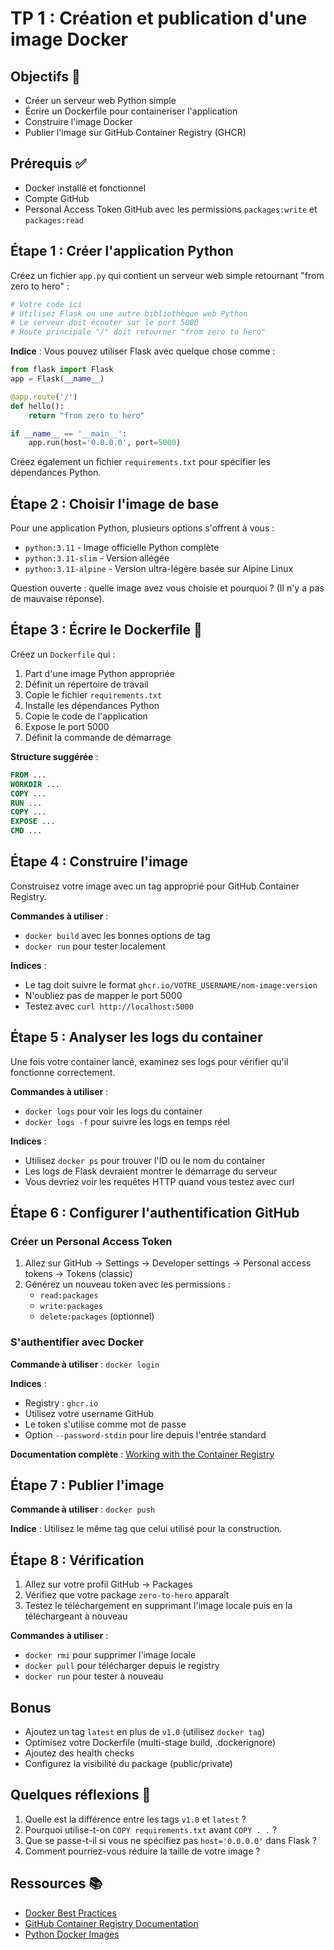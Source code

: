# TP 1 : Création et publication d'une image Docker

## Objectifs 🎯

- Créer un serveur web Python simple
- Écrire un Dockerfile pour containeriser l'application
- Construire l'image Docker
- Publier l'image sur GitHub Container Registry (GHCR)

## Prérequis ✅

- Docker installé et fonctionnel
- Compte GitHub
- Personal Access Token GitHub avec les permissions `packages:write` et `packages:read`

## Étape 1 : Créer l'application Python

Créez un fichier `app.py` qui contient un serveur web simple retournant "from zero to hero" :

```python
# Votre code ici
# Utilisez Flask ou une autre bibliothèque web Python
# Le serveur doit écouter sur le port 5000
# Route principale "/" doit retourner "from zero to hero"
```

**Indice** : Vous pouvez utiliser Flask avec quelque chose comme :
```python
from flask import Flask
app = Flask(__name__)

@app.route('/')
def hello():
    return "from zero to hero"

if __name__ == '__main__':
    app.run(host='0.0.0.0', port=5000)
```

Créez également un fichier `requirements.txt` pour spécifier les dépendances Python.

## Étape 2 : Choisir l'image de base

Pour une application Python, plusieurs options s'offrent à vous :

- `python:3.11` - Image officielle Python complète
- `python:3.11-slim` - Version allégée
- `python:3.11-alpine` - Version ultra-légère basée sur Alpine Linux

Question ouverte : quelle image avez vous choisie et pourquoi ? (Il n'y a pas de mauvaise réponse).

## Étape 3 : Écrire le Dockerfile 📝

Créez un `Dockerfile` qui :

1. Part d'une image Python appropriée
2. Définit un répertoire de travail
3. Copie le fichier `requirements.txt`
4. Installe les dépendances Python
5. Copie le code de l'application
6. Expose le port 5000
7. Définit la commande de démarrage

**Structure suggérée** :
```dockerfile
FROM ...
WORKDIR ...
COPY ...
RUN ...
COPY ...
EXPOSE ...
CMD ...
```

## Étape 4 : Construire l'image

Construisez votre image avec un tag approprié pour GitHub Container Registry.

**Commandes à utiliser** :
- `docker build` avec les bonnes options de tag
- `docker run` pour tester localement

**Indices** :
- Le tag doit suivre le format `ghcr.io/VOTRE_USERNAME/nom-image:version`
- N'oubliez pas de mapper le port 5000
- Testez avec `curl http://localhost:5000`

## Étape 5 : Analyser les logs du container

Une fois votre container lancé, examinez ses logs pour vérifier qu'il fonctionne correctement.

**Commandes à utiliser** :
- `docker logs` pour voir les logs du container
- `docker logs -f` pour suivre les logs en temps réel

**Indices** :
- Utilisez `docker ps` pour trouver l'ID ou le nom du container
- Les logs de Flask devraient montrer le démarrage du serveur
- Vous devriez voir les requêtes HTTP quand vous testez avec curl

## Étape 6 : Configurer l'authentification GitHub

### Créer un Personal Access Token

1. Allez sur GitHub → Settings → Developer settings → Personal access tokens → Tokens (classic)
2. Générez un nouveau token avec les permissions :
   - `read:packages`
   - `write:packages`
   - `delete:packages` (optionnel)

### S'authentifier avec Docker

**Commande à utiliser** : `docker login`

**Indices** :
- Registry : `ghcr.io`
- Utilisez votre username GitHub
- Le token s'utilise comme mot de passe
- Option `--password-stdin` pour lire depuis l'entrée standard

**Documentation complète** : [Working with the Container Registry](https://docs.github.com/en/packages/working-with-a-github-packages-registry/working-with-the-container-registry#authenticating-with-a-personal-access-token-classic)

## Étape 7 : Publier l'image

**Commande à utiliser** : `docker push`

**Indice** : Utilisez le même tag que celui utilisé pour la construction.

## Étape 8 : Vérification

1. Allez sur votre profil GitHub → Packages
2. Vérifiez que votre package `zero-to-hero` apparaît
3. Testez le téléchargement en supprimant l'image locale puis en la téléchargeant à nouveau

**Commandes à utiliser** :
- `docker rmi` pour supprimer l'image locale
- `docker pull` pour télécharger depuis le registry
- `docker run` pour tester à nouveau

## Bonus

- Ajoutez un tag `latest` en plus de `v1.0` (utilisez `docker tag`)
- Optimisez votre Dockerfile (multi-stage build, .dockerignore)
- Ajoutez des health checks
- Configurez la visibilité du package (public/private)

## Quelques réflexions 🤔

1. Quelle est la différence entre les tags `v1.0` et `latest` ?
2. Pourquoi utilise-t-on `COPY requirements.txt` avant `COPY . .` ?
3. Que se passe-t-il si vous ne spécifiez pas `host='0.0.0.0'` dans Flask ?
4. Comment pourriez-vous réduire la taille de votre image ?

## Ressources 📚

- [Docker Best Practices](https://docs.docker.com/develop/dev-best-practices/)
- [GitHub Container Registry Documentation](https://docs.github.com/en/packages/working-with-a-github-packages-registry/working-with-the-container-registry)
- [Python Docker Images](https://hub.docker.com/_/python)
